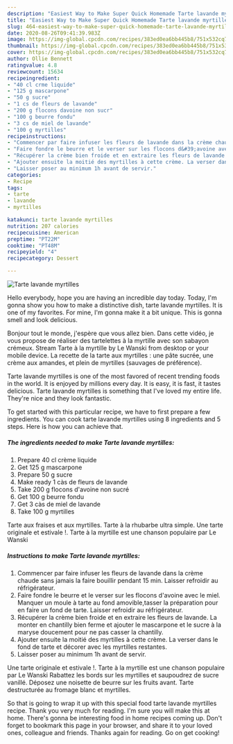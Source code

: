 ```yaml
---
description: "Easiest Way to Make Super Quick Homemade Tarte lavande myrtilles"
title: "Easiest Way to Make Super Quick Homemade Tarte lavande myrtilles"
slug: 464-easiest-way-to-make-super-quick-homemade-tarte-lavande-myrtilles
date: 2020-08-26T09:41:39.983Z
image: https://img-global.cpcdn.com/recipes/383ed0ea6bb445b8/751x532cq70/tarte-lavande-myrtilles-photo-principale-de-la-recette.jpg
thumbnail: https://img-global.cpcdn.com/recipes/383ed0ea6bb445b8/751x532cq70/tarte-lavande-myrtilles-photo-principale-de-la-recette.jpg
cover: https://img-global.cpcdn.com/recipes/383ed0ea6bb445b8/751x532cq70/tarte-lavande-myrtilles-photo-principale-de-la-recette.jpg
author: Ollie Bennett
ratingvalue: 4.8
reviewcount: 15634
recipeingredient:
- "40 cl crme liquide"
- "125 g mascarpone"
- "50 g sucre"
- "1 cs de fleurs de lavande"
- "200 g flocons davoine non sucr"
- "100 g beurre fondu"
- "3 cs de miel de lavande"
- "100 g myrtilles"
recipeinstructions:
- "Commencer par faire infuser les fleurs de lavande dans la crème chaude sans jamais la faire bouillir pendant 15 min. Laisser refroidir au réfrigérateur."
- "Faire fondre le beurre et le verser sur les flocons d&#39;avoine avec le miel. Manquer un moule à tarte au fond amovible,tasser la préparation pour en faire un fond de tarte. Laisser refroidir au réfrigérateur."
- "Récupérer la crème bien froide et en extraire les fleurs de lavande. La monter en chantilly bien ferme et ajouter le mascarpone et le sucre à la maryse doucement pour ne pas casser la chantilly."
- "Ajouter ensuite la moitié des myrtilles à cette crème. La verser dans le fond de tarte et décorer avec les myrtilles restantes."
- "Laisser poser au minimum 1h avant de servir."
categories:
- Recipe
tags:
- tarte
- lavande
- myrtilles

katakunci: tarte lavande myrtilles 
nutrition: 207 calories
recipecuisine: American
preptime: "PT22M"
cooktime: "PT48M"
recipeyield: "4"
recipecategory: Dessert

---
```



![Tarte lavande myrtilles](https://img-global.cpcdn.com/recipes/383ed0ea6bb445b8/751x532cq70/tarte-lavande-myrtilles-photo-principale-de-la-recette.jpg)

Hello everybody, hope you are having an incredible day today. Today, I'm gonna show you how to make a distinctive dish, tarte lavande myrtilles. It is one of my favorites. For mine, I'm gonna make it a bit unique. This is gonna smell and look delicious.

Bonjour tout le monde, j&#39;espère que vous allez bien. Dans cette vidéo, je vous propose de réaliser des tartelettes à la myrtille avec son sabayon crémeux. Stream Tarte à la myrtille by Le Wanski from desktop or your mobile device. La recette de la tarte aux myrtilles : une pâte sucrée, une crème aux amandes, et plein de myrtilles (sauvages de préférence).

Tarte lavande myrtilles is one of the most favored of recent trending foods in the world. It is enjoyed by millions every day. It is easy, it is fast, it tastes delicious. Tarte lavande myrtilles is something that I've loved my entire life. They're nice and they look fantastic.


To get started with this particular recipe, we have to first prepare a few ingredients. You can cook tarte lavande myrtilles using 8 ingredients and 5 steps. Here is how you can achieve that.

<!--inarticleads1-->

##### The ingredients needed to make Tarte lavande myrtilles:

1. Prepare 40 cl crème liquide
1. Get 125 g mascarpone
1. Prepare 50 g sucre
1. Make ready 1 càs de fleurs de lavande
1. Take 200 g flocons d&#39;avoine non sucré
1. Get 100 g beurre fondu
1. Get 3 càs de miel de lavande
1. Take 100 g myrtilles


Tarte aux fraises et aux myrtilles. Tarte à la rhubarbe ultra simple. Une tarte originale et estivale !. Tarte à la myrtille est une chanson populaire par Le Wanski 

<!--inarticleads2-->

##### Instructions to make Tarte lavande myrtilles:

1. Commencer par faire infuser les fleurs de lavande dans la crème chaude sans jamais la faire bouillir pendant 15 min. Laisser refroidir au réfrigérateur.
1. Faire fondre le beurre et le verser sur les flocons d&#39;avoine avec le miel. Manquer un moule à tarte au fond amovible,tasser la préparation pour en faire un fond de tarte. Laisser refroidir au réfrigérateur.
1. Récupérer la crème bien froide et en extraire les fleurs de lavande. La monter en chantilly bien ferme et ajouter le mascarpone et le sucre à la maryse doucement pour ne pas casser la chantilly.
1. Ajouter ensuite la moitié des myrtilles à cette crème. La verser dans le fond de tarte et décorer avec les myrtilles restantes.
1. Laisser poser au minimum 1h avant de servir.


Une tarte originale et estivale !. Tarte à la myrtille est une chanson populaire par Le Wanski Rabattez les bords sur les myrtilles et saupoudrez de sucre vanillé. Déposez une noisette de beurre sur les fruits avant. Tarte destructurée au fromage blanc et myrtilles. 

So that is going to wrap it up with this special food tarte lavande myrtilles recipe. Thank you very much for reading. I'm sure you will make this at home. There's gonna be interesting food in home recipes coming up. Don't forget to bookmark this page in your browser, and share it to your loved ones, colleague and friends. Thanks again for reading. Go on get cooking!
